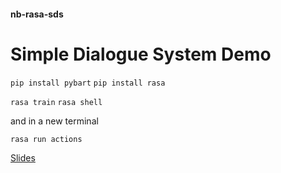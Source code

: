 #### nb-rasa-sds
# Simple Dialogue System Demo

`pip install pybart`
`pip install rasa`

`rasa train`
`rasa shell`

and in a new terminal

`rasa run actions`

[Slides](https://docs.google.com/presentation/d/1NyOIeK-uRGPDWL6Uz4XH7QlkCBZnS1w4Mj5j8G1obHM/edit?usp=sharing)
